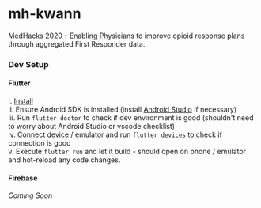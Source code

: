 # mh-kwann
MedHacks 2020 - Enabling Physicians to improve opioid response plans through aggregated First Responder data.

### Dev Setup
#### Flutter
i. [Install](https://flutter.dev/docs/get-started/install)<br />
ii. Ensure Android SDK is installed (install [Android Studio](https://developer.android.com/studio) if necessary)<br />
iii. Run `flutter doctor` to check if dev environment is good (shouldn't need to worry about Android Studio or vscode checklist)<br />
iv. Connect device / emulator and run `flutter devices` to check if connection is good<br />
v. Execute `flutter run` and let it build - should open on phone / emulator and hot-reload any code changes.<br />

#### Firebase
<i>Coming Soon</i>
